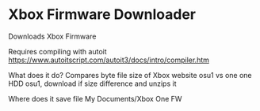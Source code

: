 # Xbox Firmware Downloader
Downloads Xbox Firmware

Requires compiling with autoit
https://www.autoitscript.com/autoit3/docs/intro/compiler.htm

What does it do?
Compares byte file size of Xbox website osu1 vs one one HDD osu1, download if size difference and unzips it

Where does it save file
My Documents/Xbox One FW
